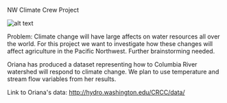 NW Climate Crew Project

![alt text](http://hydro.washington.edu/CRCC/assets/img/CRBaerial.jpg)

Problem:
Climate change will have large affects on water resources all over the world. For this project we want to investigate how these changes will affect agriculture in the Pacific Northwest. Further brainstorming needed.

Oriana has produced a dataset representing how to Columbia River watershed will respond to climate change. We plan to use temperature and stream flow variables from her results. 

Link to Oriana's data: http://hydro.washington.edu/CRCC/data/


